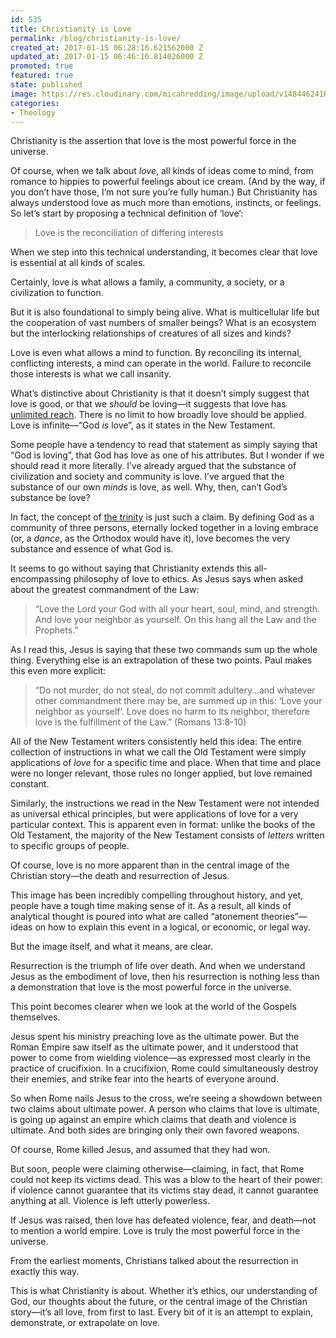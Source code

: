 ```yaml
---
id: 535
title: Christianity is Love
permalink: /blog/christianity-is-love/
created_at: 2017-01-15 06:28:16.621562000 Z
updated_at: 2017-01-15 06:46:16.814026000 Z
promoted: true
featured: true
state: published
image: https://res.cloudinary.com/micahredding/image/upload/v1484462410/bo0qr8ma5xj6jzv3yusd.jpg
categories:
- Theology
---
```

Christianity is the assertion that love is the most powerful force in the universe. 

Of course, when we talk about *love*, all kinds of ideas come to mind, from romance to hippies to powerful feelings about ice cream. (And by the way, if you don’t have those, I’m not sure you’re fully human.) But Christianity has always understood love as much more than emotions, instincts, or feelings. So let’s start by proposing a technical definition of ‘love’: 

> Love is the reconciliation of differing interests

When we step into this technical understanding, it becomes clear that love is essential at all kinds of scales.

Certainly, love is what allows a family, a community, a society, or a civilization to function. 

But it is also foundational to simply being alive. What is multicellular life but the cooperation of vast numbers of smaller beings? What is an ecosystem but the interlocking relationships of creatures of all sizes and kinds? 

Love is even what allows a mind to function. By reconciling its internal, conflicting interests, a mind can operate in the world. Failure to reconcile those interests is what we call insanity.

What’s distinctive about Christianity is that it doesn’t simply suggest that love is good, or that we *should* be loving—it suggests that love has [unlimited reach](http://micahredding.com/blog/2015/08/07/infinite-morality-jesus). There is no limit to how broadly love should be applied. Love is infinite—“God *is* love”, as it states in the New Testament.

Some people have a tendency to read that statement as simply saying that “God is loving”, that God has love as one of his attributes. But I wonder if we should read it more literally. I’ve already argued that the substance of civilization and society and community is love. I’ve argued that the substance of our own *minds* is love, as well. Why, then, can’t God’s substance be love?

In fact, the concept of [the trinity](http://micahredding.com/blog/the-creative-process-of-god) is just such a claim. By defining God as a community of three persons, eternally locked together in a loving embrace (or, a *dance*, as the Orthodox would have it), love becomes the very substance and essence of what God is. 

It seems to go without saying that Christianity extends this all-encompassing philosophy of love to ethics. As Jesus says when asked about the greatest commandment of the Law: 

> “Love the Lord your God with all your heart, soul, mind, and strength. And love your neighbor as yourself. On this hang all the Law and the Prophets.”

As I read this, Jesus is saying that these two commands sum up the whole thing. Everything else is an extrapolation of these two points. Paul makes this even more explicit:

> “Do not murder, do not steal, do not commit adultery…and whatever other commandment there may be, are summed up in this: ‘Love your neighbor as yourself’. Love does no harm to its neighbor, therefore love is the fulfillment of the Law.” (Romans 13:8-10)

All of the New Testament writers consistently held this idea: The entire collection of instructions in what we call the Old Testament were simply applications of *love* for a specific time and place. When that time and place were no longer relevant, those rules no longer applied, but love remained constant.

Similarly, the instructions we read in the New Testament were not intended as universal ethical principles, but were applications of love for a very particular context. This is apparent even in format: unlike the books of the Old Testament, the majority of the New Testament consists of *letters* written to specific groups of people.

Of course, love is no more apparent than in the central image of the Christian story—the death and resurrection of Jesus. 

This image has been incredibly compelling throughout history, and yet, people have a tough time making sense of it. As a result, all kinds of analytical thought is poured into what are called “atonement theories”—ideas on how to explain this event in a logical, or economic, or legal way.

But the image itself, and what it means, are clear.

Resurrection is the triumph of life over death. And when we understand Jesus as the embodiment of love, then his resurrection is nothing less than a demonstration that love is the most powerful force in the universe.

This point becomes clearer when we look at the world of the Gospels themselves. 

Jesus spent his ministry preaching love as the ultimate power. But the Roman Empire saw itself as the ultimate power, and it understood that power to come from wielding violence—as expressed most clearly in the practice of crucifixion. In a crucifixion, Rome could simultaneously destroy their enemies, and strike fear into the hearts of everyone around.

So when Rome nails Jesus to the cross, we’re seeing a showdown between two claims about ultimate power. A person who claims that love is ultimate, is going up against an empire which claims that death and violence is ultimate. And both sides are bringing only their own favored weapons.

Of course, Rome killed Jesus, and assumed that they had won. 

But soon, people were claiming otherwise—claiming, in fact, that Rome could not keep its victims dead. This was a blow to the heart of their power: if violence cannot guarantee that its victims stay dead, it cannot guarantee anything at all. Violence is left utterly powerless.

If Jesus was raised, then love has defeated violence, fear, and death—not to mention a world empire. Love is truly the most powerful force in the universe. 

From the earliest moments, Christians talked about the resurrection in exactly this way. 

This is what Christianity is about. Whether it’s ethics, our understanding of God, our thoughts about the future, or the central image of the Christian story—it’s all love, from first to last. Every bit of it is an attempt to explain, demonstrate, or extrapolate on love. 
